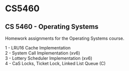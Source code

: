 # CS5460
## CS 5460 - Operating Systems
Homework assignments for the Operating Systems course.

1 - LRU16 Cache Implementation  
2 - System Call Implementation (xv6)  
3 - Lottery Scheduler  Implementation (xv6)  
4 - CaS Locks, Ticket Lock, Linked List Queue (C)  
